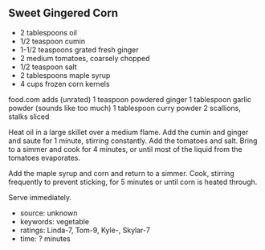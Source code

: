 Sweet Gingered Corn
-------------------

- 2 tablespoons oil
- 1/2 teaspoon cumin
- 1-1/2 teaspoons grated fresh ginger
- 2 medium tomatoes, coarsely chopped
- 1/2 teaspoon salt
- 2 tablespoons maple syrup
- 4 cups frozen corn kernels

food.com adds (unrated)
  1 teaspoon powdered ginger
  1 tablespoon garlic powder (sounds like too much)
  1 tablespoon curry powder
  2 scallions, stalks sliced

Heat oil in a large skillet over a medium flame.  Add the cumin and
ginger and saute for 1 minute, stirring constantly.  Add the tomatoes
and salt.  Bring to a simmer and cook for 4 minutes, or until most of
the liquid from the tomatoes evaporates.

Add the maple syrup and corn and return to a simmer.  Cook, stirring
frequently to prevent sticking, for 5 minutes or until corn is heated
through.

Serve immediately.

- source: unknown
- keywords: vegetable
- ratings: Linda-7, Tom-9, Kyle-, Skylar-7
- time: ? minutes
